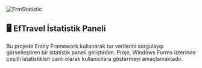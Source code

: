 ![FrmStatistic](https://github.com/user-attachments/assets/222e706a-aa85-4fe2-a124-9f82504e63cc)

## 🖥️ EfTravel İstatistik Paneli
 Bu projede Entity Framework kullanarak tur verilerini sorgulayıp görselleştiren bir istatistik paneli geliştirdim. Proje, Windows Forms üzerinde çeşitli istatistikleri canlı olarak kullanıcılara göstermeyi amaçlamaktadır.
